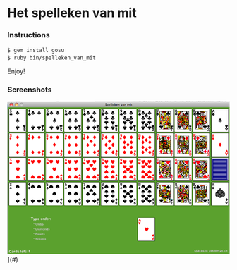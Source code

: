 Het spelleken van mit
=====================

### Instructions

``` sh
$ gem install gosu
$ ruby bin/spelleken_van_mit
```

Enjoy!

### Screenshots

![Winning](https://github.com/GiaNt/spelleken_van_mit/raw/master/preview.png)](#)